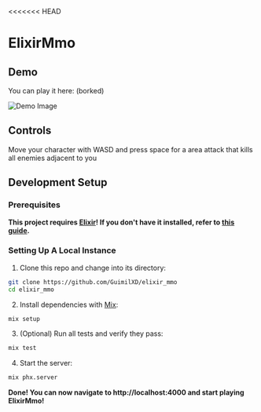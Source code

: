 <<<<<<< HEAD
# ElixirMmo

## Demo

You can play it here: (borked)

![Demo Image](https://user-images.githubusercontent.com/60893025/178378520-1b178a85-5473-418b-bd31-124cc2bc0e4b.gif)

## Controls

Move your character with WASD and press space for a area attack that kills all enemies adjacent to you

## Development Setup
### Prerequisites
**This project requires [Elixir](https://elixir-lang.org)! If you don't have it installed, refer to [this guide](https://elixir-lang.org/install.html).**

### Setting Up A Local Instance
1. Clone this repo and change into its directory:
```sh
git clone https://github.com/GuimilXD/elixir_mmo
cd elixir_mmo
```
2. Install dependencies with [Mix](https://elixir-lang.org/getting-started/mix-otp/introduction-to-mix.html):
```sh
mix setup
```
3. (Optional) Run all tests and verify they pass:
```sh
mix test
```
4. Start the server:
```sh
mix phx.server
```
**Done! You can now navigate to http://localhost:4000 and start playing ElixirMmo!**
